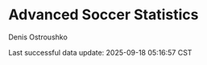 # Advanced Soccer Statistics
Denis Ostroushko

<!-- gfm -->

Last successful data update: 2025-09-18 05:16:57 CST
